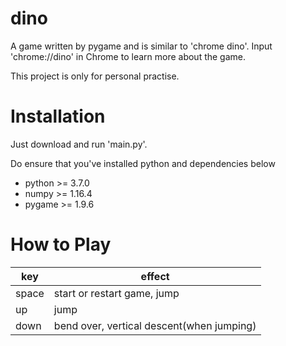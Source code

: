 # dino
A game written by pygame and is similar to 'chrome dino'.  Input 'chrome://dino' in Chrome to learn more about the game.

This project is only for personal practise.



# Installation

Just download and run 'main.py'.  

Do ensure that you've installed python and dependencies below

* python  >= 3.7.0
* numpy  >= 1.16.4
* pygame  >= 1.9.6



# How to Play

| key   | effect                                    |
| ----- | ----------------------------------------- |
| space | start or restart game, jump               |
| up    | jump                                      |
| down  | bend over, vertical descent(when jumping) |

